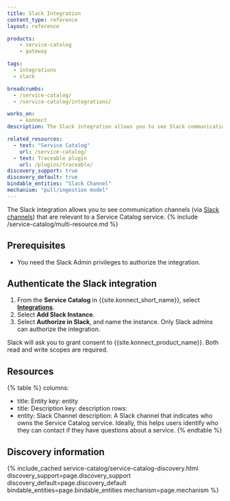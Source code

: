 ```yaml
---
title: Slack Integration
content_type: reference
layout: reference

products:
    - service-catalog
    - gateway

tags:
  - integrations
  - slack

breadcrumbs:
  - /service-catalog/
  - /service-catalog/integrations/

works_on:
    - konnect
description: The Slack integration allows you to see Slack communication channels that are relevant to a Service Catalog service.

related_resources:
  - text: "Service Catalog"
    url: /service-catalog/
  - text: Traceable plugin
    url: /plugins/traceable/
discovery_support: true
discovery_default: true
bindable_entities: "Slack Channel"
mechanism: "pull/ingestion model"
---
```



The Slack integration allows you to see communication channels (via [Slack channels](https://slack.com/help/articles/360017938993-What-is-a-channel)) that are relevant to a Service Catalog service.
{% include /service-catalog/multi-resource.md %}

## Prerequisites

* You need the Slack Admin privileges to authorize the integration.

## Authenticate the Slack integration

1. From the **Service Catalog** in {{site.konnect_short_name}}, select **[Integrations](https://cloud.konghq.com/us/service-catalog/integrations)**.
2. Select **Add Slack Instance**.
3. Select **Authorize in Slack**, and name the instance.
   Only Slack admins can authorize the integration.

Slack will ask you to grant consent to {{site.konnect_product_name}}. Both read and write scopes are required.

## Resources

<!--vale off-->
{% table %}
columns:
  - title: Entity
    key: entity
  - title: Description
    key: description
rows:
  - entity: Slack Channel 
    description: 
       A Slack channel that indicates who owns the Service Catalog service. Ideally, this helps users identify who they can contact if they have questions about a service.
{% endtable %}
<!--vale on-->

## Discovery information

<!-- vale off-->

{% include_cached service-catalog/service-catalog-discovery.html 
   discovery_support=page.discovery_support
   discovery_default=page.discovery_default
   bindable_entities=page.bindable_entities
   mechanism=page.mechanism %}

<!-- vale on-->
